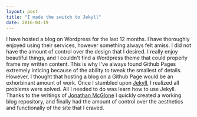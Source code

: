 ```yaml
---
layout: post
title: "I made the switch to Jekyll"
date: 2016-04-19
---
```


I have hosted a blog on Wordpress for the last 12 months. I have thoroughly enjoyed using their services, however something always felt amiss. I did not have the amount of control over the design that I desired. I really enjoy beautiful things, and I couldn't find a Wordpress theme that could properly frame my written content. This is why I've always found Github Pages extremely inticing because of the ability to tweak the smallest of details. However, I thought that hosting a blog on a Github Page would be an exhorbinant amount of work. Once I stumbled upon <a href="https://jekyllrb.com">Jekyll</a>, I realized all problems were solved. All I needed to do was learn how to use Jekyll. Thanks to the writings of <a href="http://jmcglone.com/guides/github-pages/">Jonathan McGlone</a> I quickly created a working blog repository, and finally had the amount of control over the aesthetics and functionally of the site that I craved. 
